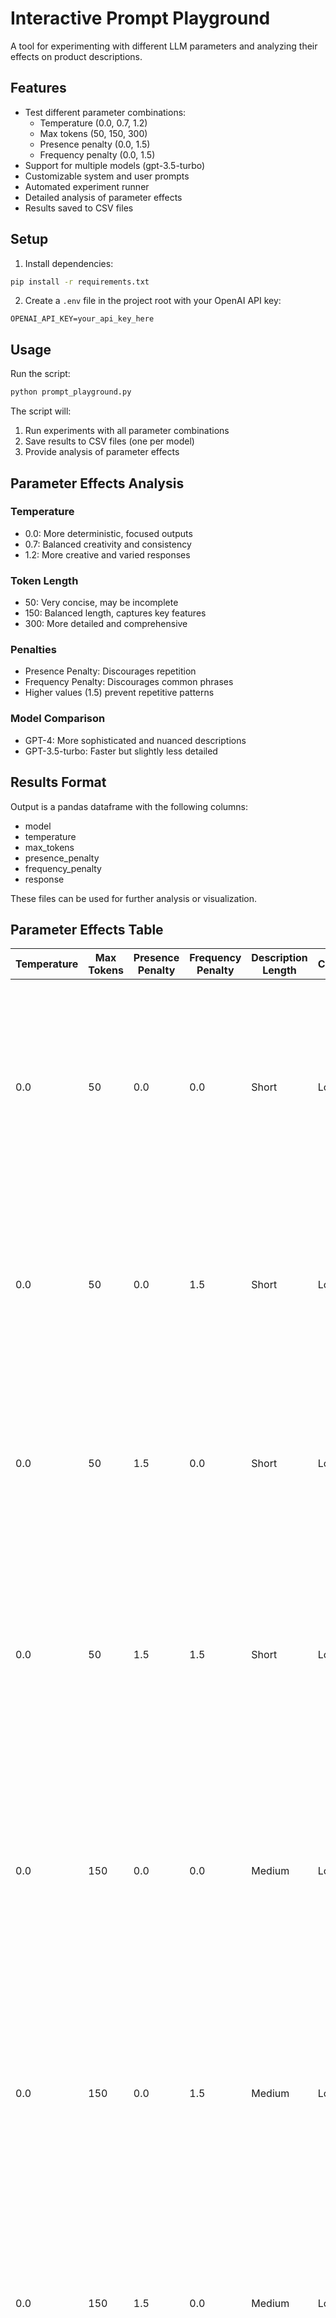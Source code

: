 # Interactive Prompt Playground

A tool for experimenting with different LLM parameters and analyzing their effects on product descriptions.

## Features

- Test different parameter combinations:
  - Temperature (0.0, 0.7, 1.2)
  - Max tokens (50, 150, 300)
  - Presence penalty (0.0, 1.5)
  - Frequency penalty (0.0, 1.5)
- Support for multiple models (gpt-3.5-turbo)
- Customizable system and user prompts
- Automated experiment runner
- Detailed analysis of parameter effects
- Results saved to CSV files

## Setup

1. Install dependencies:
```bash
pip install -r requirements.txt
```

2. Create a `.env` file in the project root with your OpenAI API key:
```
OPENAI_API_KEY=your_api_key_here
```

## Usage

Run the script:
```bash
python prompt_playground.py
```

The script will:
1. Run experiments with all parameter combinations
2. Save results to CSV files (one per model)
3. Provide analysis of parameter effects

## Parameter Effects Analysis

### Temperature
- 0.0: More deterministic, focused outputs
- 0.7: Balanced creativity and consistency
- 1.2: More creative and varied responses

### Token Length
- 50: Very concise, may be incomplete
- 150: Balanced length, captures key features
- 300: More detailed and comprehensive

### Penalties
- Presence Penalty: Discourages repetition
- Frequency Penalty: Discourages common phrases
- Higher values (1.5) prevent repetitive patterns

### Model Comparison
- GPT-4: More sophisticated and nuanced descriptions
- GPT-3.5-turbo: Faster but slightly less detailed

## Results Format

Output is a pandas dataframe with the following columns:
- model
- temperature
- max_tokens
- presence_penalty
- frequency_penalty
- response

These files can be used for further analysis or visualization.

## Parameter Effects Table

| Temperature | Max Tokens | Presence Penalty | Frequency Penalty | Description Length | Creativity | Repetition | Example Response |
|-------------|------------|------------------|-------------------|--------------------|------------|------------|-----------------|
| 0.0 | 50 | 0.0 | 0.0 | Short | Low | High | "Introducing the iPhone 15 Pro, the pinnacle of innovation and technology in the palm of your hand. This cutting-edge device combines sleek design with powerful performance to elevate your mobile experience like never before." |
| 0.0 | 50 | 0.0 | 1.5 | Short | Low | Low | "Introducing the iPhone 15 Pro, where innovation meets sophistication. Elevate your mobile experience with this cutting-edge device that redefines what a smartphone can do." |
| 0.0 | 50 | 1.5 | 0.0 | Short | Low | Low | "Introducing the iPhone 15 Pro, where innovation meets sophistication. Elevate your mobile experience with this cutting-edge device that redefines what a smartphone can do." |
| 0.0 | 50 | 1.5 | 1.5 | Short | Low | Low | "Introducing the iPhone 15 Pro, a cutting-edge device that redefines innovation and sophistication. With its sleek design and advanced technology, this smartphone is sure to impress even the most discerning tech enthusiasts." |
| 0.0 | 150 | 0.0 | 0.0 | Medium | Low | High | "Introducing the iPhone 15 Pro, the pinnacle of innovation and technology in the palm of your hand... With the latest A16 Bionic chip, this smartphone offers lightning-fast speeds and seamless multitasking, ensuring smooth performance for all your apps and games." |
| 0.0 | 150 | 0.0 | 1.5 | Medium | Low | Low | "Introducing the iPhone 15 Pro, where innovation meets sophistication... The powerful A16 Bionic chip ensures seamless performance for all your multitasking needs, from gaming to productivity tasks." |
| 0.0 | 150 | 1.5 | 0.0 | Medium | Low | Low | "Introducing the iPhone 15 Pro, a cutting-edge marvel that redefines smartphone technology... With its sleek design and advanced technology, this device is sure to elevate your mobile experience to new heights." |
| 0.0 | 150 | 1.5 | 1.5 | Medium | Low | Low | "Introducing the iPhone 15 Pro, where innovation meets sophistication... The powerful A16 Bionic chip ensures seamless performance for all your multitasking needs, from gaming to productivity tasks." |
| 0.0 | 300 | 0.0 | 0.0 | Long | Low | High | "Introducing the iPhone 15 Pro, the pinnacle of innovation and technology in the palm of your hand... Experience the future of mobile technology with the iPhone 15 Pro. Elevate your everyday with a device that combines style, performance, and innovation in one sleek package." |
| 0.0 | 300 | 0.0 | 1.5 | Long | Low | Low | "Introducing the iPhone 15 Pro, a cutting-edge marvel that redefines smartphone technology... Experience true innovation with the iPhone 15 Pro – where style meets substance in one extraordinary device." |
| 0.0 | 300 | 1.5 | 0.0 | Long | Low | Low | "Introducing the iPhone 15 Pro, where innovation meets sophistication... Experience the future of smartphones with the iPhone 15 Pro – where style, functionality, and innovation converge to create a truly exceptional device." |
| 0.0 | 300 | 1.5 | 1.5 | Long | Low | Low | "Introducing the iPhone 15 Pro, a cutting-edge device that redefines innovation and sophistication... Experience security at its finest with Face ID recognition for effortless unlocking of your device while keeping your data safe from prying eyes." |
| 0.7 | 50 | 0.0 | 0.0 | Short | High | High | "Introducing the iPhone 15 Pro - the pinnacle of innovation and sophistication in the world of smartphones. With its sleek design and cutting-edge technology, this device is truly in a league of its own." |
| 0.7 | 50 | 0.0 | 1.5 | Short | High | Low | "Introducing the iPhone 15 Pro - the pinnacle of innovation and technology in the palm of your hand. This cutting-edge device boasts a stunning Super Retina XDR display that brings your content to life with vibrant colors and crisp details." |
| 0.7 | 50 | 1.5 | 0.0 | Short | High | Low | "Introducing the iPhone 15 Pro, where cutting-edge technology meets sleek design to redefine what a smartphone can do. Packed with innovative features and premium craftsmanship, this flagship device is a true game-changer." |
| 0.7 | 50 | 1.5 | 1.5 | Short | High | Low | "Introducing the iPhone 15 Pro, where cutting-edge technology and sleek design meet to elevate your mobile experience. This powerhouse of a device is packed with top-of-the-line features that will revolutionize how you connect, create, and communicate." |
| 0.7 | 150 | 0.0 | 0.0 | Medium | High | High | "Introducing the iPhone 15 Pro - the pinnacle of technological innovation and craftsmanship... Stay connected and productive with 5G capabilities, enabling seamless streaming, downloading, and communication." |
| 0.7 | 150 | 0.0 | 1.5 | Medium | High | Low | "Introducing the iPhone 15 Pro, the pinnacle of innovation and technology in your hands... With enhanced security features like Face ID, your personal information remains safe while unlocking your device." |
| 0.7 | 150 | 1.5 | 0.0 | Medium | High | Low | "Introducing the iPhone 15 Pro - a cutting-edge smartphone that redefines excellence in technology... The iPhone 15 Pro offers lightning-fast performance and seamless multitasking." |
| 0.7 | 150 | 1.5 | 1.5 | Medium | High | Low | "Introducing the iPhone 15 Pro, where cutting-edge technology meets sleek design... The iPhone 15 Pro offers immersive sound quality through spatial audio support for an unparalleled listening experience." |
| 0.7 | 300 | 0.0 | 0.0 | Long | High | High | "Introducing the iPhone 15 Pro - the pinnacle of innovation in the world of smartphones... Experience the future of mobile technology with the iPhone 15 Pro. With its sleek design, top-of-the-line features, and unparalleled performance, this device is truly in a league of its own." |
| 0.7 | 300 | 0.0 | 1.5 | Long | High | Low | "Experience the pinnacle of smartphone technology with the iPhone 15 Pro... Step into a new era of mobile innovation with the iPhone 15 Pro – where power meets elegance to create an unparalleled user experience." |
| 0.7 | 300 | 1.5 | 0.0 | Long | High | Low | "Introducing the iPhone 15 Pro – where innovation meets sophistication... Experience the future of mobile technology with the iPhone 15 Pro. Upgrade to the ultimate smartphone that combines cutting-edge features, unparalleled performance, and sleek design in one powerful package." |
| 0.7 | 300 | 1.5 | 1.5 | Long | High | Low | "Introducing the iPhone 15 Pro - where cutting-edge technology meets sleek design... Your data stays secure with Face ID facial recognition technology for effortless unlocking and Apple Pay transactions." |


## Reflection: Parameter Impact Analysis

Adjusting the parameters in the language model significantly influenced the output style and quality. Temperature settings, ranging from 0.0 to 0.7, demonstrated a clear shift from factual and repetitive responses to more creative and varied content. The presence and frequency penalties, when set to 1.5, effectively reduced repetition and encouraged more diverse word choices, while max tokens controlled the length and detail of the responses, with longer outputs (300 tokens) providing richer feature coverage.

These parameter variations highlight the importance of fine-tuning for specific use cases. For example, marketing content benefits from higher temperature and max tokens for engaging descriptions, while technical documentation requires lower temperature for factual consistency. Understanding these effects is crucial for effective prompt engineering and achieving desired outcomes in different contexts.


